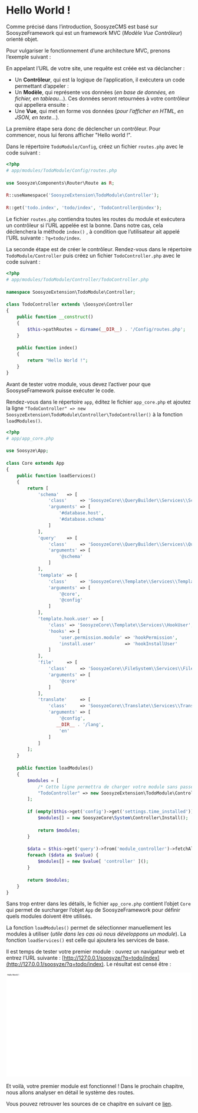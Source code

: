 # Hello World !

Comme précisé dans l’introduction, SoosyzeCMS est basé sur SoosyzeFramework qui est un framework MVC (*Modèle Vue Contrôleur*) orienté objet.

Pour vulgariser le fonctionnement d’une architecture MVC, prenons l’exemple suivant :

En appelant l’URL de votre site, une requête est créée est va déclancher :
* Un **Contrôleur**, qui est la logique de l’application, il exécutera un code permettant d’appeler :
* Un **Modèle**, qui représente vos données (*en base de données, en fichier, en tableau…*). Ces données seront retournées à votre contrôleur qui appellera ensuite :
* Une **Vue**, qui met en forme vos données (*pour l’afficher en HTML, en JSON, en texte…*).

La première étape sera donc de déclencher un contrôleur. 
Pour commencer, nous lui ferons afficher "Hello world !".

Dans le répertoire `TodoModule/Config`, créez un fichier `routes.php` avec le code suivant :

```php
<?php
# app/modules/TodoModule/Config/routes.php

use Soosyze\Components\Router\Route as R;

R::useNamespace('SoosyzeExtension\TodoModule\Controller');

R::get('todo.index', 'todo/index', 'TodoController@index');
```

Le fichier `routes.php` contiendra toutes les routes du module et exécutera un contrôleur si l’URL appelée est la bonne. Dans notre cas, cela déclenchera la méthode  `index()` , à condition que l’utilisateur ait appelé l’URL suivante : `?q=todo/index`.

La seconde étape est de créer le contrôleur.
Rendez-vous dans le répertoire `TodoModule/Controller` puis créez un fichier `TodoController.php` avec le code suivant :

```php
<?php
# app/modules/TodoModule/Controller/TodoController.php

namespace SoosyzeExtension\TodoModule\Controller;

class TodoController extends \Soosyze\Controller
{
    public function __construct()
    {
        $this->pathRoutes = dirname(__DIR__) . '/Config/routes.php';
    }

    public function index()
    {
        return "Hello World !";
    }
}
```

Avant de tester votre module, vous devez l’activer pour que SoosyseFramework puisse exécuter le code.

Rendez-vous dans le répertoire `app`, éditez le fichier `app_core.php` et ajoutez la ligne `"TodoController" => new SoosyzeExtension\TodoModule\Controller\TodoController()` à la fonction `loadModules()`.

```php
<?php
# app/app_core.php

use Soosyze\App;

class Core extends App
{
    public function loadServices()
    {
        return [
            'schema'   => [
                'class'     => 'SoosyzeCore\\QueryBuilder\\Services\\Schema',
                'arguments' => [
                    '#database.host',
                    '#database.schema'
                ]
            ],
            'query'    => [
                'class'     => 'SoosyzeCore\\QueryBuilder\\Services\\Query',
                'arguments' => [
                    '@schema'
                ]
            ],
            'template' => [
                'class'     => 'SoosyzeCore\\Template\\Services\\TemplatingHtml',
                'arguments' => [
                    '@core',
                    '@config'
                ]
            ],
            'template.hook.user' => [
                'class' => 'SoosyzeCore\\Template\\Services\\HookUser',
                'hooks' => [
                    'user.permission.module' => 'hookPermission',
                    'install.user'           => 'hookInstallUser'
                ]
            ],
            'file'     => [
                'class'     => 'SoosyzeCore\\FileSystem\\Services\\File',
                'arguments' => [
                    '@core'
                ]
            ],
            'translate'     => [
                'class'     => 'SoosyzeCore\\Translate\\Services\\Translation',
                'arguments' => [
                    '@config',
                   __DIR__ . '/lang',
                    'en'
                ]
            ]
        ];
    }

    public function loadModules()
    {
        $modules = [
            /* Cette ligne permettra de charger votre module sans passer par le ModuleManager. */
            "TodoController" => new SoosyzeExtension\TodoModule\Controller\TodoController()
        ];

        if (empty($this->get('config')->get('settings.time_installed'))) {
            $modules[] = new SoosyzeCore\System\Controller\Install();

            return $modules;
        }

        $data = $this->get('query')->from('module_controller')->fetchAll();
        foreach ($data as $value) {
            $modules[] = new $value[ 'controller' ]();
        }

        return $modules;
    }
}
```

Sans trop entrer dans les détails, le fichier `app_core.php` contient l’objet `Core` qui permet de surcharger l’objet `App` de SoosyzeFramework pour définir quels modules doivent être utilisés.

La fonction `loadModules()` permet de sélectionner manuellement les modules à utiliser (*utile dans les cas où nous développons un module*).
La fonction `loadServices()` est celle qui ajoutera les services de base.

Il est temps de tester votre premier module : ouvrez un navigateur web et entrez l’URL suivante : [http://127.0.0.1/soosyze/?q=todo/index](http://127.0.0.1/soosyze/?q=todo/index).
Le résultat est censé être : 

![Illustration 06_hello_world](/assets/development/06_hello_world.png)

Et voilà, votre premier module est fonctionnel ! Dans le prochain chapitre, nous allons analyser en détail le système des routes.

Vous pouvez retrouver les sources de ce chapitre en suivant ce [lien](/development/module/src/06_hello_world).